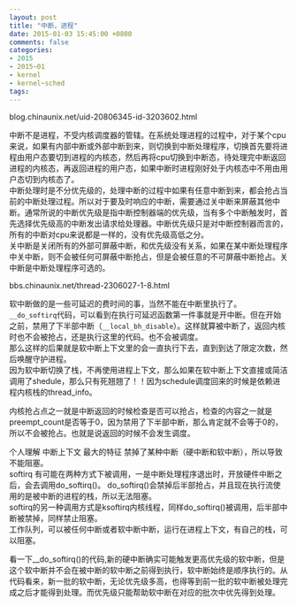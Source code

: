 ```yaml
---
layout: post
title: "中断，进程"
date: 2015-01-03 15:45:00 +0800
comments: false
categories:
- 2015
- 2015~01
- kernel
- kernel~sched
tags:
---
```

blog.chinaunix.net/uid-20806345-id-3203602.html

  中断不是进程，不受内核调度器的管辖。在系统处理进程的过程中，对于某个cpu来说，如果有内部中断或外部中断到来，则切换到中断处理程序，切换首先要将进程由用户态要切到进程的内核态，然后再将cpu切换到中断态，待处理完中断返回进程的内核态，再返回进程的用户态，如果中断时进程刚好处于内核态中不用由用户态切到内核态了。  
  中断处理时是不分优先级的，处理中断的过程中如果有任意中断到来，都会抢占当前的中断处理过程。所以对于要及时响应的中断，需要通过关中断来屏蔽其他中断。通常所说的中断优先级是指中断控制器端的优先级，当有多个中断触发时，首先选择优先级高的中断发出请求给处理器。中断优先级只是对中断控制器而言的，所有的中断对cpu来说都是一样的，没有优先级高低之分。  
  关中断是关闭所有的外部可屏蔽中断，和优先级没有关系，如果在某中断处理程序中关中断，则不会被任何可屏蔽中断抢占，但是会被任意的不可屏蔽中断抢占。关中断是中断处理程序可选的。

bbs.chinaunix.net/thread-2306027-1-8.html

软中断做的是一些可延迟的费时间的事，当然不能在中断里执行了。  
  `__do_softirq`代码，可以看到在执行可延迟函数第一件事就是开中断。但在开始之前，禁用了下半部中断（`__local_bh_disable`）。这样就算被中断了，返回内核时也不会被抢占，还是执行这里的代码。也不会被调度。  
  那么这样的后果就是软中断上下文里的会一直执行下去，直到到达了限定次数，然后唤醒守护进程。  
  因为软中断切换了栈，不再使用进程上下文，那么如果在软中断上下文直接或简洁调用了shedule，那么只有死翘翘了！！因为schedule调度回来的时候是依赖进程内核栈的thread_info。

  内核抢占点之一就是中断返回的时候检查是否可以抢占，检查的内容之一就是preempt_count是否等于0，因为禁用了下半部中断，那么肯定就不会等于0的，所以不会被抢占。也就是说返回的时候不会发生调度。


  个人理解 中断上下文 最大的特征 禁掉了某种中断（硬中断和软中断），所以导致 不能阻塞。  
  softirq 有可能在两种方式下被调用，一是中断处理程序退出时，开放硬件中断之后，会去调用do_softirq()。
  do_softirq()会禁掉后半部抢占，并且现在执行流使用的是被中断的进程的栈，所以无法阻塞。  
  softirq的另一种调用方式是ksoftirq内核线程，同样do_softirq()被调用，后半部中断被禁掉，同样禁止阻塞。  
  工作队列，可以被任何中断或者软中断中断，运行在进程上下文，有自己的栈，可以阻塞。

看一下__do_softirq()的代码,新的硬中断确实可能触发更高优先级的软中断，但是这个软中断并不会在被中断的软中断之前得到执行，软中断始终是顺序执行的。从代码看来，新一批的软中断，无论优先级多高，也得等到前一批的软中断被处理完成之后才能得到处理。而优先级只能帮助软中断在对应的批次中优先得到处理。




